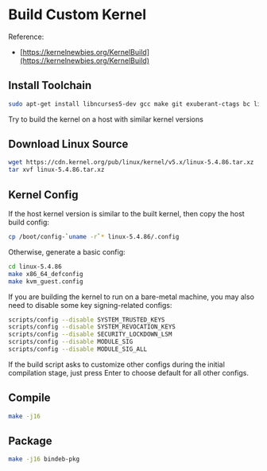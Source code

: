 # Build Custom Kernel 

Reference:

* [https://kernelnewbies.org/KernelBuild](https://kernelnewbies.org/KernelBuild)

## Install Toolchain
 
```bash
sudo apt-get install libncurses5-dev gcc make git exuberant-ctags bc libssl-dev flex bison libelf-dev rsync
```
 
Try to build the kernel on a host with similar kernel versions
 
## Download Linux Source
 
 
```bash
wget https://cdn.kernel.org/pub/linux/kernel/v5.x/linux-5.4.86.tar.xz 
tar xvf linux-5.4.86.tar.xz
```
 
## Kernel Config  
 
If the host kernel version is similar to the built kernel, then copy the host build config:
 
```bash
cp /boot/config-`uname -r`* linux-5.4.86/.config 
```

Otherwise, generate a basic config:
 
```bash
cd linux-5.4.86
make x86_64_defconfig
make kvm_guest.config 
```

If you are building the kernel to run on a bare-metal machine, you may also need to disable some key signing-related configs:

```bash
scripts/config --disable SYSTEM_TRUSTED_KEYS
scripts/config --disable SYSTEM_REVOCATION_KEYS
scripts/config --disable SECURITY_LOCKDOWN_LSM
scripts/config --disable MODULE_SIG
scripts/config --disable MODULE_SIG_ALL
```

If the build script asks to customize other configs during the initial compilation stage, just press Enter to choose default for all other configs.

## Compile

```bash
make -j16 
```

## Package

```bash
make -j16 bindeb-pkg
```
